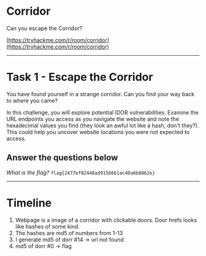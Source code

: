 # Corridor

Can you escape the Corridor?

[https://tryhackme.com/r/room/corridor](https://tryhackme.com/r/room/corridor)

---

# Task 1 - Escape the Corridor

You have found yourself in a strange corridor. Can you find your way back to where you came?

In this challenge, you will explore potential IDOR vulnerabilities. Examine the URL endpoints you access as you navigate the website and note the hexadecimal values you find (they look an awful lot like a hash, don't they?). This could help you uncover website locations you were not expected to access.

## Answer the questions below
*What is the flag?*
`flag{2477ef02448ad9156661ac40a6b8862e}`

---

# Timeline
1. Webpage is a image of a corridor with clickable doors. Door hrefs looks like hashes of some kind.
2. The hashes are md5 of numbers from 1-13
3. I generate md5 of dorr #14 -> url not found
4. md5 of dorr #0 -> flag

